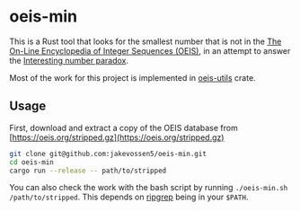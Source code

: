 # oeis-min

This is a Rust tool that looks for the smallest number that is not in the [The On-Line Encyclopedia of Integer Sequences (OEIS)](https://oeis.org), in an attempt to answer the [Interesting number paradox](https://en.wikipedia.org/wiki/Interesting_number_paradox).

Most of the work for this project is implemented in [oeis-utils](https://github.com/jakevossen5/oeis-utils) crate.

## Usage

First, download and extract a copy of the OEIS database from [https://oeis.org/stripped.gz](https://oeis.org/stripped.gz)

```bash
git clone git@github.com:jakevossen5/oeis-min.git
cd oeis-min
cargo run --release -- path/to/stripped
```

You can also check the work with the bash script by running `./oeis-min.sh /path/to/stripped`.
This depends on [ripgrep](https://github.com/BurntSushi/ripgrep) being in your `$PATH`.
